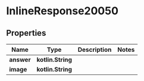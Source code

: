 
# InlineResponse20050

## Properties
Name | Type | Description | Notes
------------ | ------------- | ------------- | -------------
**answer** | **kotlin.String** |  | 
**image** | **kotlin.String** |  | 



